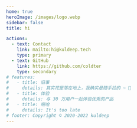 ```yaml
---
home: true
heroImage: /images/logo.webp
sidebar: false
title: hi

actions:
  - text: Contact
    link: mailto:hi@kuldeep.tech
    type: primary
  - text: GitHub
    link: https://github.com/coldter
    type: secondary
# features:
#   - title: 旧事
#     details: 其实花是落在地上，我确实是随手捡的 ~ 🌸
#   - title: 体验
#     details: 与 30 万用户一起体验优秀的产品
#   - title: 啊哈
#     details: It's too late
# footer: Copyright © 2020-2022 kuldeep
---
```

